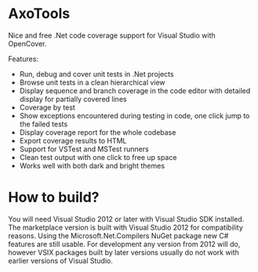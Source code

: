 # AxoTools
Nice and free .Net code coverage support for Visual Studio with OpenCover.

Features:
* Run, debug and cover unit tests in .Net projects 
* Browse unit tests in a clean hierarchical view 
* Display sequence and branch coverage in the code editor with detailed display for partially covered lines
* Coverage by test
* Show exceptions encountered during testing in code, one click jump to the failed tests 
* Display coverage report for the whole codebase 
* Export coverage results to HTML 
* Support for VSTest and MSTest runners 
* Clean test output with one click to free up space 
* Works well with both dark and bright themes

# How to build?
You will need Visual Studio 2012 or later with Visual Studio SDK installed.
The marketplace version is built with Visual Studio 2012 for compatibility reasons. Using the Microsoft.Net.Compilers NuGet package new C# features are still usable. For development any version from 2012 will do, however VSIX packages built by later versions usually do not work with earlier versions of Visual Studio. 
